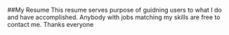 ##My Resume
This resume serves purpose of guidning users to what I do and have accomplished. Anybody with jobs matching my skills are free to contact me.
Thanks everyone
